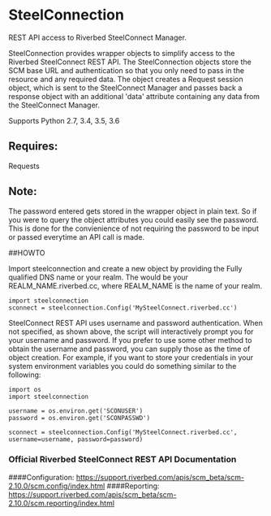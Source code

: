 # SteelConnection
REST API access to Riverbed SteelConnect Manager.

SteelConnection provides wrapper objects to simplify access to the Riverbed SteelConnect REST API.
The SteelConnection objects store the SCM base URL and authentication so that you only need to pass in the resource and any required data.
The object creates a Request session object, which is sent to the SteelConnect Manager and passes back a response object with an additional 'data' attribute containing any data from the SteelConnect Manager.

Supports Python 2.7, 3.4, 3.5, 3.6

## Requires:
Requests

## Note:
The password entered gets stored in the wrapper object in plain text.  So if you were to query the object attributes you could easily see the password.  This is done for the convienience of not requiring the password to be input or passed everytime an API call is made.

##HOWTO

Import steelconnection and create a new object by providing the Fully qualified DNS name or your realm.  The would be your REALM_NAME.riverbed.cc, where REALM_NAME is the name of your realm.
```
import steelconnection
sconnect = steelconnection.Config('MySteelConnect.riverbed.cc')
```

SteelConnect REST API uses username and password authentication.  When not specified, as shown above, the script will interactively prompt you for your username and password.  If you prefer to use some other method to obtain the username and password, you can supply those as the time of object creation.  For example, if you want to store your credentials in your system environment variables you could do something similar to the following:
```
import os
import steelconnection

username = os.environ.get('SCONUSER')
password = os.environ.get('SCONPASSWD')

sconnect = steelconnection.Config('MySteelConnect.riverbed.cc', username=username, password=password)
```

### Official Riverbed SteelConnect REST API Documentation
####Configuration:
https://support.riverbed.com/apis/scm_beta/scm-2.10.0/scm.config/index.html
####Reporting:
https://support.riverbed.com/apis/scm_beta/scm-2.10.0/scm.reporting/index.html
